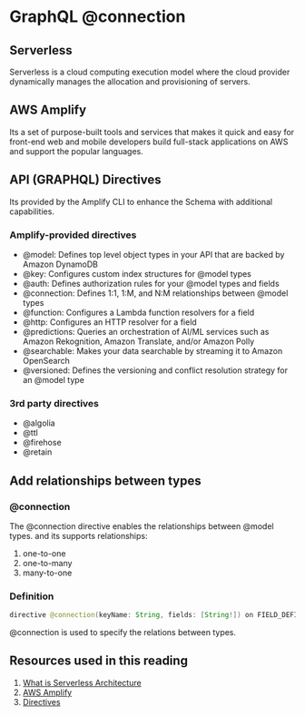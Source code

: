 # GraphQL @connection

## Serverless

Serverless is a cloud computing execution model where the cloud provider dynamically manages the allocation and provisioning of servers.

## AWS Amplify

Its a set of purpose-built tools and services that makes it quick and easy for front-end web and mobile developers build full-stack applications on AWS and support the popular languages.

## API (GRAPHQL) Directives

Its provided by the Amplify CLI to enhance the Schema with additional capabilities.

### Amplify-provided directives

* @model: Defines top level object types in your API that are backed by Amazon DynamoDB
* @key: Configures custom index structures for @model types
* @auth: Defines authorization rules for your @model types and fields
* @connection: Defines 1:1, 1:M, and N:M relationships between @model types
* @function: Configures a Lambda function resolvers for a field
* @http: Configures an HTTP resolver for a field
* @predictions: Queries an orchestration of AI/ML services such as Amazon Rekognition, Amazon Translate, and/or Amazon Polly
* @searchable: Makes your data searchable by streaming it to Amazon OpenSearch
* @versioned: Defines the versioning and conflict resolution strategy for an @model type

### 3rd party directives

* @algolia
* @ttl
* @firehose
* @retain

## Add relationships between types

### @connection

The @connection directive enables the relationships between @model types.
and its supports relationships:

1. one-to-one
2. one-to-many  
3. many-to-one

### Definition

```java
directive @connection(keyName: String, fields: [String!]) on FIELD_DEFINITION
```

@connection is used to specify the relations between types.

## Resources used in this reading

1. [What is Serverless Architecture](https://hackernoon.com/what-is-serverless-architecture-what-are-its-pros-and-cons-cc4b804022e9)
2. [AWS Amplify](https://aws.amazon.com/ar/amplify/)
3. [Directives](https://docs.amplify.aws/cli/graphql-transformer/directives/)
